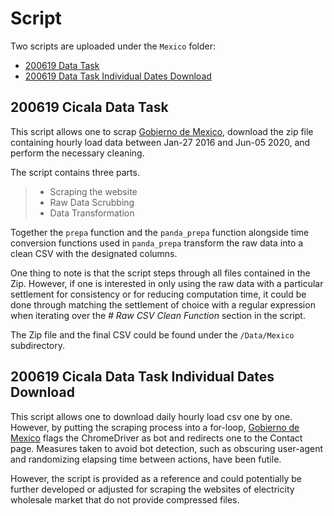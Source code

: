 # Script

Two scripts are uploaded under the `Mexico` folder:<br>
* [200619 Data Task](https://github.com/dorisludo/Electricity-Data-ETL/blob/master/Script/Mexico/200619%20Data%20Task.py)
* [200619 Data Task Individual Dates Download](https://github.com/dorisludo/Electricity-Data-ETL/blob/master/Script/Mexico/200619%20Data%20Task%20Individual%20Dates%20Download.pyy)

## 200619 Cicala Data Task
This script allows one to scrap [Gobierno de Mexico](https://www.cenace.gob.mx/SIM/VISTA/REPORTES/DemandaRealSist.aspx), download the zip file containing hourly load data between Jan-27 2016 and Jun-05 2020, and perform the necessary cleaning. 

The script contains three parts.
> * Scraping the website
> * Raw Data Scrubbing
> * Data Transformation 

Together the `prepa` function and the `panda_prepa` function alongside time conversion functions used in `panda_prepa` transform the raw data into a clean CSV with the designated columns.

One thing to note is that the script steps through all files contained in the Zip. However, if one is interested in only using the raw data with a particular settlement for consistency or for reducing computation time, it could be done through matching the settlement of choice with a regular expression when iterating over the *# Raw CSV Clean Function* section in the script.

The Zip file and the final CSV could be found under the `/Data/Mexico` subdirectory.

## 200619 Cicala Data Task Individual Dates Download
This script allows one to download daily hourly load csv one by one. However, by putting the scraping process into a for-loop, [Gobierno de Mexico](https://www.cenace.gob.mx/SIM/VISTA/REPORTES/DemandaRealSist.aspx) flags the ChromeDriver as bot and redirects one to the Contact page. Measures taken to avoid bot detection, such as obscuring user-agent and randomizing elapsing time between actions, have been futile. 

However, the script is provided as a reference and could potentially be further developed or adjusted for scraping the websites of electricity wholesale market that do not provide compressed files.

